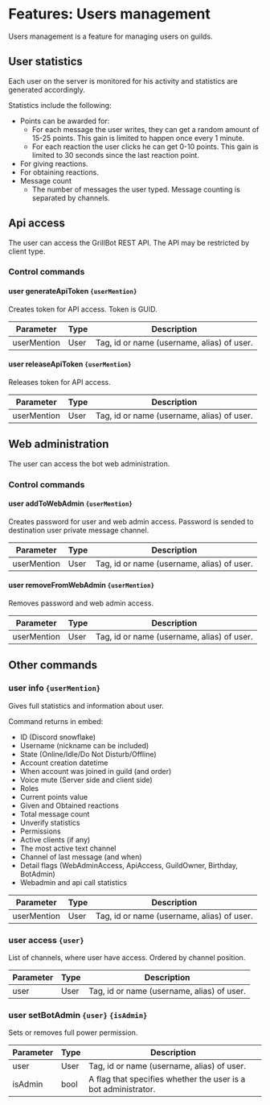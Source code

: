 # Features: Users management

Users management is a feature for managing users on guilds.

## User statistics

Each user on the server is monitored for his activity and statistics are generated accordingly.

Statistics include the following:

- Points can be awarded for:
  - For each message the user writes, they can get a random amount of 15-25 points. This gain is limited to happen once every 1 minute.
  - For each reaction the user clicks he can get 0-10 points. This gain is limited to 30 seconds since the last reaction point.
- For giving reactions.
- For obtaining reactions.
- Message count
  - The number of messages the user typed. Message counting is separated by channels.

## Api access

The user can access the GrillBot REST API. The API may be restricted by client type.

### Control commands

#### user generateApiToken `{userMention}`

Creates token for API access. Token is GUID.

| Parameter   | Type | Description                                |
| ----------- | ---- | ------------------------------------------ |
| userMention | User | Tag, id or name (username, alias) of user. |

#### user releaseApiToken `{userMention}`

Releases token for API access.

| Parameter   | Type | Description                                |
| ----------- | ---- | ------------------------------------------ |
| userMention | User | Tag, id or name (username, alias) of user. |

## Web administration

The user can access the bot web administration.

### Control commands

#### user addToWebAdmin `{userMention}`

Creates password for user and web admin access. Password is sended to destination user private message channel.

| Parameter   | Type | Description                                |
| ----------- | ---- | ------------------------------------------ |
| userMention | User | Tag, id or name (username, alias) of user. |

#### user removeFromWebAdmin `{userMention}`

Removes password and web admin access.

| Parameter   | Type | Description                                |
| ----------- | ---- | ------------------------------------------ |
| userMention | User | Tag, id or name (username, alias) of user. |

## Other commands

### user info `{userMention}`

Gives full statistics and information about user.

Command returns in embed:

- ID (Discord snowflake)
- Username (nickname can be included)
- State (Online/Idle/Do Not Disturb/Offline)
- Account creation datetime
- When account was joined in guild (and order)
- Voice mute (Server side and client side)
- Roles
- Current points value
- Given and Obtained reactions
- Total message count
- Unverify statistics
- Permissions
- Active clients (if any)
- The most active text channel
- Channel of last message (and when)
- Detail flags (WebAdminAccess, ApiAccess, GuildOwner, Birthday, BotAdmin)
- Webadmin and api call statistics
  
| Parameter   | Type | Description                                |
| ----------- | ---- | ------------------------------------------ |
| userMention | User | Tag, id or name (username, alias) of user. |

### user access `{user}`

List of channels, where user have access. Ordered by channel position.

| Parameter | Type | Description                                |
| --------- | ---- | ------------------------------------------ |
| user      | User | Tag, id or name (username, alias) of user. |

### user setBotAdmin `{user}` `{isAdmin}`

Sets or removes full power permission.

| Parameter | Type | Description                                                    |
| --------- | ---- | -------------------------------------------------------------- |
| user      | User | Tag, id or name (username, alias) of user.                     |
| isAdmin   | bool | A flag that specifies whether the user is a bot administrator. |
